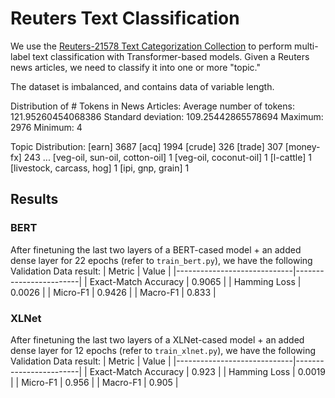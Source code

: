 # Reuters Text Classification

We use the [Reuters-21578 Text Categorization Collection](https://kdd.ics.uci.edu/databases/reuters21578/reuters21578.html) to perform multi-label text classification with Transformer-based models. Given a Reuters news articles, we need to classify it into one or more "topic."

The dataset is imbalanced, and contains data of variable length.

Distribution of # Tokens in News Articles:
Average number of tokens: 121.95260454068386
Standard deviation: 109.25442865578694
Maximum: 2976
Minimum: 4

Topic Distribution:
[earn]                            3687
[acq]                             1994
[crude]                            326
[trade]                            307
[money-fx]                         243
                                  ... 
[veg-oil, sun-oil, cotton-oil]       1
[veg-oil, coconut-oil]               1
[l-cattle]                           1
[livestock, carcass, hog]            1
[ipi, gnp, grain]                    1

## Results
### BERT
After finetuning the last two layers of a BERT-cased model + an added dense layer for 22 epochs (refer to `train_bert.py`), we have the following Validation Data result:
| Metric                      | Value                  |
|-----------------------------|------------------------|
| Exact-Match Accuracy   | 0.9065     |
| Hamming Loss     | 0.0026  |
| Micro-F1 | 0.9426     |
| Macro-F1 | 0.833     |

### XLNet
After finetuning the last two layers of a XLNet-cased model + an added dense layer for 12 epochs (refer to `train_xlnet.py`), we have the following Validation Data result:
| Metric                      | Value                  |
|-----------------------------|------------------------|
| Exact-Match Accuracy   | 0.923     |
| Hamming Loss     | 0.0019  |
| Micro-F1 | 0.956     |
| Macro-F1 | 0.905     |
